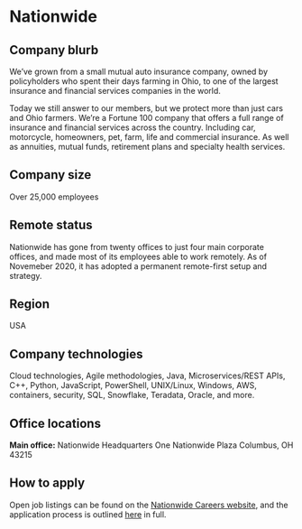 # Nationwide 

## Company blurb

We’ve grown from a small mutual auto insurance company, owned by policyholders who spent their days farming in Ohio, to one of the largest insurance and financial services companies in the world.

Today we still answer to our members, but we protect more than just cars and Ohio farmers. We’re a Fortune 100 company that offers a full range of insurance and financial services across the country. Including car, motorcycle, homeowners, pet, farm, life and commercial insurance. As well as annuities, mutual funds, retirement plans and specialty health services.

## Company size

Over 25,000 employees

## Remote status

Nationwide has gone from twenty offices to just four main corporate offices, and made most of its employees able to work remotely. As of Novemeber 2020, it has adopted a permanent remote-first setup and strategy.

## Region

USA

## Company technologies

Cloud technologies, Agile methodologies, Java, Microservices/REST APIs, C++, Python, JavaScript, PowerShell, UNIX/Linux, Windows, AWS, containers, security, SQL, Snowflake, Teradata, Oracle, and more.  

## Office locations

**Main office:**
Nationwide Headquarters
One Nationwide Plaza
Columbus, OH 43215

## How to apply

Open job listings can be found on the [Nationwide Careers website](https://nationwide.eightfold.ai/careers), and the application process is outlined [here](https://www.nationwide.com/personal/about-us/careers/application-process/) in full.

